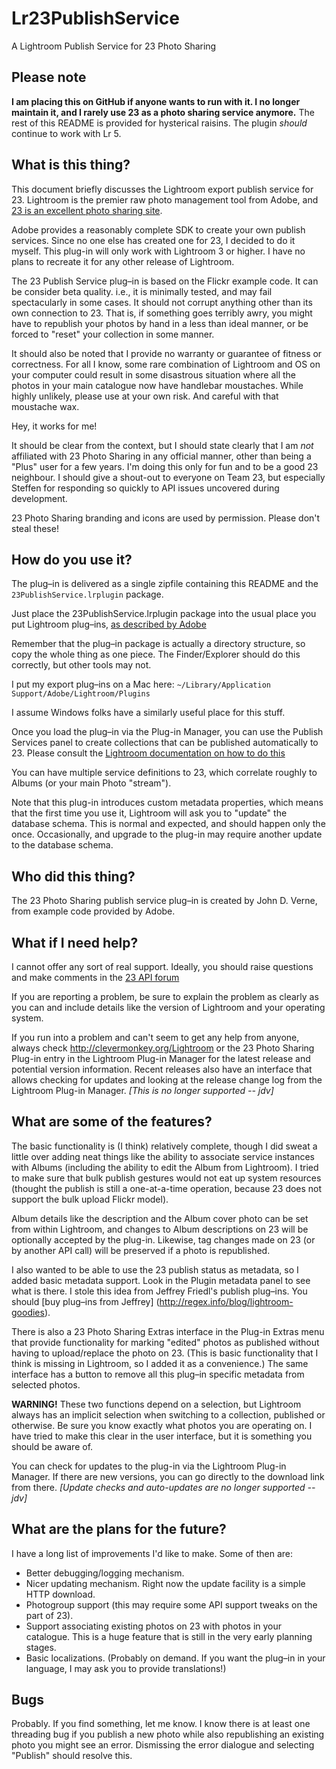 # Lr23PublishService
A Lightroom Publish Service for 23 Photo Sharing

## Please note
**I am placing this on GitHub if anyone wants to run with it. I no longer maintain it, and
I rarely use 23 as a photo sharing service anymore.** The rest of this README is provided for
hysterical raisins. The plugin _should_ continue to work with Lr 5.

## What is this thing?

This document briefly discusses the Lightroom export publish service for
23. Lightroom is the premier raw photo management tool from Adobe, and
[23 is an excellent photo sharing site](http://23hq.com).

Adobe provides a reasonably complete SDK to create your own publish
services. Since no one else has created one for 23, I decided to do it
myself. This plug-in will only work with Lightroom 3 or higher. I have no
plans to recreate it for any other release of Lightroom.

The 23 Publish Service plug–in is based on the Flickr example code. It can
be consider beta quality. i.e., it is minimally tested, and may fail
spectacularly in some cases. It should not corrupt anything other than
its own connection to 23. That is, if something goes terribly awry, you
might have to republish your photos by hand in a less than ideal manner,
or be forced to "reset" your collection in some manner.

It should also be noted that I provide no warranty or guarantee
of fitness or correctness. For all I know, some rare combination of
Lightroom and OS on your computer could result in some disastrous
situation where all the photos in your main catalogue now have
handlebar moustaches. While highly unlikely, please use at your own
risk. And careful with that moustache wax.

Hey, it works for me!

It should be clear from the context, but I should state clearly that I
am *not* affiliated with 23 Photo Sharing in any official manner, other than
being a "Plus" user for a few years. I'm doing this only for fun and to be
a good 23 neighbour. I should give a shout-out to everyone on Team 23, but
especially Steffen for responding so quickly to API issues uncovered
during development.

23 Photo Sharing branding and icons are used by permission. Please don't
steal these!

## How do you use it?

The plug–in is delivered as a single zipfile containing this README and the `23PublishService.lrplugin` package.

Just place the 23PublishService.lrplugin package into the usual place
you put Lightroom plug–ins, [as described by Adobe](http://help.adobe.com/en_US/Lightroom/3.0/Using/WSB8C2DF2B-2ED0-4b97-BA18-5DBEDC69E7D9.html)

Remember that the plug–in package is actually a directory structure, so
copy the whole thing as one piece. The Finder/Explorer should do this
correctly, but other tools may not.

I put my export plug–ins on a Mac here:
`~/Library/Application Support/Adobe/Lightroom/Plugins`

I assume Windows folks have a similarly useful place for this stuff.

Once you load the plug–in via the Plug-in Manager, you can use the Publish
Services panel to create collections that can be published automatically
to 23. Please consult the
[Lightroom documentation on how to do this](http://help.adobe.com/en_US/Lightroom/3.0/Using/WS43660fa5a9ec95a81172e08124a15d684d-7ffe.html)

You can have multiple service definitions to 23, which correlate roughly to
Albums (or your main Photo "stream").

Note that this plug-in introduces custom metadata properties, which means
that the first time you use it, Lightroom will ask you to "update" the
database schema. This is normal and expected, and should happen only the
once. Occasionally, and upgrade to the plug-in may require another update
to the database schema.

## Who did this thing?

The 23 Photo Sharing publish service plug–in is created by John D. Verne,
from example code provided by Adobe.

## What if I need help?

I cannot offer any sort of real support. Ideally, you should raise questions and
make comments in the [23 API forum](http://www.23hq.com/photogroup/tech/conversation)

If you are reporting a problem, be sure to explain the problem as
clearly as you can and include details like the version of Lightroom and
your operating system.

If you run into a problem and can't seem to get any help from anyone,
always check http://clevermonkey.org/Lightroom or the 23 Photo Sharing
Plug-in entry in the Lightroom Plug-in Manager for the latest release
and potential version information. Recent releases also have an
interface that allows checking for updates and looking at the release
change log from the Lightroom Plug-in Manager. _[This is no longer supported -- jdv]_

## What are some of the features?

The basic functionality is (I think) relatively complete, though I did
sweat a little over adding neat things like the ability to associate
service instances with Albums (including the ability to edit the Album
from Lightroom). I tried to make sure that bulk publish gestures would
not eat up system resources (thought the publish is still a
one-at-a-time operation, because 23 does not support the bulk upload
Flickr model).

Album details like the description and the Album cover photo can be set
from within Lightroom, and changes to Album descriptions on 23 will be
optionally accepted by the plug-in. Likewise, tag changes made on 23 
(or by another API call) will be preserved if a photo is republished.

I also wanted to be able to use the 23 publish status as metadata, so I
added basic metadata support.  Look in the Plugin metadata panel to see
what is there. I stole this idea from Jeffrey Friedl's publish plug–ins.
You should [buy plug–ins from Jeffrey]
(http://regex.info/blog/lightroom-goodies).

There is also a 23 Photo Sharing Extras interface in the Plug-in Extras
menu that provide functionality for marking "edited" photos as published
without having to upload/replace the photo on 23. (This is basic
functionality that I think is missing in Lightroom, so I added it as
a convenience.)  The same interface has a button to remove all this
plug–in specific metadata from selected photos.

**WARNING!** These two functions depend on a selection, but Lightroom always
has an implicit selection when switching to a collection, published or
otherwise. Be sure you know exactly what photos you are operating on. I
have tried to make this clear in the user interface, but it is something
you should be aware of.

You can check for updates to the plug-in via the Lightroom Plug-in Manager.
If there are new versions, you can go directly to the download link from
there. _[Update checks and auto-updates are no longer supported -- jdv]_

## What are the plans for the future?

I have a long list of improvements I'd like to make. Some of then are:

* Better debugging/logging mechanism.
* Nicer updating mechanism. Right now the update facility is a simple
  HTTP download.
* Photogroup support (this may require some API support tweaks on the
  part of 23).  
* Support associating existing photos on 23 with photos in your catalogue.
  This is a huge feature that is still in the very early planning stages.
* Basic localizations. (Probably on demand. If you want the plug–in in your
  language, I may ask you to provide translations!)

## Bugs

Probably. If you find something, let me know. I know there is at least one
threading bug if you publish a new photo while also republishing an
existing photo you might see an error. Dismissing the error dialogue and
selecting "Publish" should resolve this.
